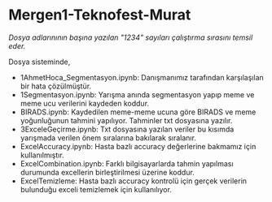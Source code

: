 # Mergen1-Teknofest-Murat

*Dosya adlarınının başına yazılan "1234" sayıları çalıştırma sırasını temsil eder.*

Dosya sisteminde,
* 1AhmetHoca_Segmentasyon.ipynb: Danışmanımız tarafından karşılaşılan bir hata çözülmüştür.
* 1Segmentasyon.ipynb: Yarışma anında segmentasyon yapıp meme ve meme ucu verilerini kaydeden koddur.
* BIRADS.ipynb: Kaydedilen meme-meme ucuna göre BIRADS ve meme yoğunluğunun tahmini yapılıyor. Tahminler txt dosyasına yazılır.
* 3ExceleGeçirme.ipynb: Txt dosyasına yazılan veriler bu kısımda yarışmada verilen önem sıralarına bakılarak sıralanır.
* ExcelAccuracy.ipynb: Hasta bazlı accuracy değerlerine bakmamız için kullanılmıştır.
* ExcelCombination.ipynb: Farklı bilgisayarlarda tahmin yapılması durumunda excellerin birleştirilmesi üzerine koddur.
* ExcelTemizleme: Hasta bazlı accuracy kontrolü için gerçek verilerin bulunduğu exceli temizlemek için kullanılıyor.
